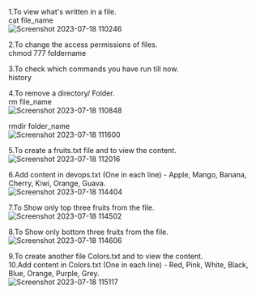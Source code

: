 1.To view what's written in a file.  
cat file_name \
![Screenshot 2023-07-18 110246](https://github.com/pardeshiumesh23/90DaysofDevOps/assets/138001374/a5efdec5-bae7-455a-99b7-326acf6c3f6e)

2.To change the access permissions of files.\
      chmod 777 foldername

3.To check which commands you have run till now.\
      history

4.To remove a directory/ Folder.\
rm file_name \
![Screenshot 2023-07-18 110848](https://github.com/pardeshiumesh23/90DaysofDevOps/assets/138001374/6ffab8aa-9850-4b92-be4e-496bf0cb41ad) 

rmdir folder_name \
![Screenshot 2023-07-18 111600](https://github.com/pardeshiumesh23/90DaysofDevOps/assets/138001374/41282307-d062-408d-99e0-cdc11244c142)

5.To create a fruits.txt file and to view the content.\
![Screenshot 2023-07-18 112016](https://github.com/pardeshiumesh23/90DaysofDevOps/assets/138001374/45320b2b-b8fa-4feb-9da8-53c97ebe8a7b)

6.Add content in devops.txt (One in each line) - Apple, Mango, Banana, Cherry, Kiwi, Orange, Guava.\
![Screenshot 2023-07-18 114404](https://github.com/pardeshiumesh23/90DaysofDevOps/assets/138001374/46db9a4c-ddef-4a55-a2aa-bf74f860d486)

7.To Show only top three fruits from the file.\
![Screenshot 2023-07-18 114502](https://github.com/pardeshiumesh23/90DaysofDevOps/assets/138001374/cf475fde-91a8-481e-94ba-ece7db4c3446)

8.To Show only bottom three fruits from the file.\
![Screenshot 2023-07-18 114606](https://github.com/pardeshiumesh23/90DaysofDevOps/assets/138001374/c89a0525-0a6b-4c0a-b542-5ce688443ba3)

9.To create another file Colors.txt and to view the content.\
10.Add content in Colors.txt (One in each line) - Red, Pink, White, Black, Blue, Orange, Purple, Grey.\
![Screenshot 2023-07-18 115117](https://github.com/pardeshiumesh23/90DaysofDevOps/assets/138001374/1fcaa50f-9be0-448c-8505-048a23041be4)
